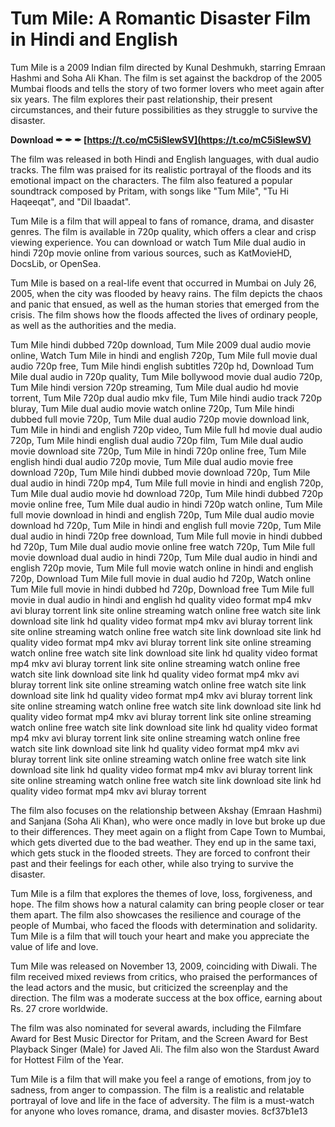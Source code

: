 # Tum Mile: A Romantic Disaster Film in Hindi and English
 
Tum Mile is a 2009 Indian film directed by Kunal Deshmukh, starring Emraan Hashmi and Soha Ali Khan. The film is set against the backdrop of the 2005 Mumbai floods and tells the story of two former lovers who meet again after six years. The film explores their past relationship, their present circumstances, and their future possibilities as they struggle to survive the disaster.
 
**Download ✒ ✒ ✒ [https://t.co/mC5iSlewSV](https://t.co/mC5iSlewSV)**


 
The film was released in both Hindi and English languages, with dual audio tracks. The film was praised for its realistic portrayal of the floods and its emotional impact on the characters. The film also featured a popular soundtrack composed by Pritam, with songs like "Tum Mile", "Tu Hi Haqeeqat", and "Dil Ibaadat".
 
Tum Mile is a film that will appeal to fans of romance, drama, and disaster genres. The film is available in 720p quality, which offers a clear and crisp viewing experience. You can download or watch Tum Mile dual audio in hindi 720p movie online from various sources, such as KatMovieHD, DocsLib, or OpenSea.
  
Tum Mile is based on a real-life event that occurred in Mumbai on July 26, 2005, when the city was flooded by heavy rains. The film depicts the chaos and panic that ensued, as well as the human stories that emerged from the crisis. The film shows how the floods affected the lives of ordinary people, as well as the authorities and the media.
 
Tum Mile hindi dubbed 720p download,  Tum Mile 2009 dual audio movie online,  Watch Tum Mile in hindi and english 720p,  Tum Mile full movie dual audio 720p free,  Tum Mile hindi english subtitles 720p hd,  Download Tum Mile dual audio in 720p quality,  Tum Mile bollywood movie dual audio 720p,  Tum Mile hindi version 720p streaming,  Tum Mile dual audio hd movie torrent,  Tum Mile 720p dual audio mkv file,  Tum Mile hindi audio track 720p bluray,  Tum Mile dual audio movie watch online 720p,  Tum Mile hindi dubbed full movie 720p,  Tum Mile dual audio 720p movie download link,  Tum Mile in hindi and english 720p video,  Tum Mile full hd movie dual audio 720p,  Tum Mile hindi english dual audio 720p film,  Tum Mile dual audio movie download site 720p,  Tum Mile in hindi 720p online free,  Tum Mile english hindi dual audio 720p movie,  Tum Mile dual audio movie free download 720p,  Tum Mile hindi dubbed movie download 720p,  Tum Mile dual audio in hindi 720p mp4,  Tum Mile full movie in hindi and english 720p,  Tum Mile dual audio movie hd download 720p,  Tum Mile hindi dubbed 720p movie online free,  Tum Mile dual audio in hindi 720p watch online,  Tum Mile full movie download in hindi and english 720p,  Tum Mile dual audio movie download hd 720p,  Tum Mile in hindi and english full movie 720p,  Tum Mile dual audio in hindi 720p free download,  Tum Mile full movie in hindi dubbed hd 720p,  Tum Mile dual audio movie online free watch 720p,  Tum Mile full movie download dual audio in hindi 720p,  Tum Mile dual audio in hindi and english 720p movie,  Tum Mile full movie watch online in hindi and english 720p,  Download Tum Mile full movie in dual audio hd 720p,  Watch online Tum Mile full movie in hindi dubbed hd 720p,  Download free Tum Mile full movie in dual audio in hindi and english hd quality video format mp4 mkv avi bluray torrent link site online streaming watch online free watch site link download site link hd quality video format mp4 mkv avi bluray torrent link site online streaming watch online free watch site link download site link hd quality video format mp4 mkv avi bluray torrent link site online streaming watch online free watch site link download site link hd quality video format mp4 mkv avi bluray torrent link site online streaming watch online free watch site link download site link hd quality video format mp4 mkv avi bluray torrent link site online streaming watch online free watch site link download site link hd quality video format mp4 mkv avi bluray torrent link site online streaming watch online free watch site link download site link hd quality video format mp4 mkv avi bluray torrent link site online streaming watch online free watch site link download site link hd quality video format mp4 mkv avi bluray torrent link site online streaming watch online free watch site link download site link hd quality video format mp4 mkv avi bluray torrent link site online streaming watch online free watch site link download site link hd quality video format mp4 mkv avi bluray torrent link site online streaming watch online free watch site link download site link hd quality video format mp4 mkv avi bluray torrent
 
The film also focuses on the relationship between Akshay (Emraan Hashmi) and Sanjana (Soha Ali Khan), who were once madly in love but broke up due to their differences. They meet again on a flight from Cape Town to Mumbai, which gets diverted due to the bad weather. They end up in the same taxi, which gets stuck in the flooded streets. They are forced to confront their past and their feelings for each other, while also trying to survive the disaster.
 
Tum Mile is a film that explores the themes of love, loss, forgiveness, and hope. The film shows how a natural calamity can bring people closer or tear them apart. The film also showcases the resilience and courage of the people of Mumbai, who faced the floods with determination and solidarity. Tum Mile is a film that will touch your heart and make you appreciate the value of life and love.
  
Tum Mile was released on November 13, 2009, coinciding with Diwali. The film received mixed reviews from critics, who praised the performances of the lead actors and the music, but criticized the screenplay and the direction. The film was a moderate success at the box office, earning about Rs. 27 crore worldwide.
 
The film was also nominated for several awards, including the Filmfare Award for Best Music Director for Pritam, and the Screen Award for Best Playback Singer (Male) for Javed Ali. The film also won the Stardust Award for Hottest Film of the Year.
 
Tum Mile is a film that will make you feel a range of emotions, from joy to sadness, from anger to compassion. The film is a realistic and relatable portrayal of love and life in the face of adversity. The film is a must-watch for anyone who loves romance, drama, and disaster movies.
 8cf37b1e13
 
